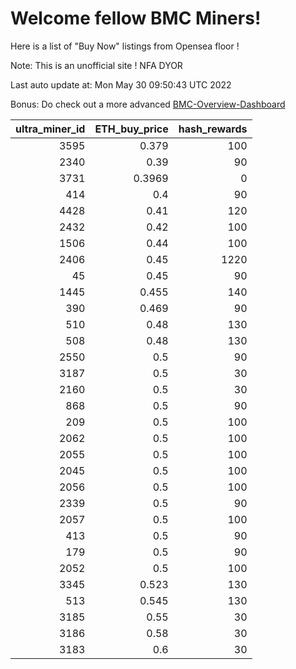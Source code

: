 # Welcome fellow BMC Miners!
Here is a list of "Buy Now" listings from Opensea floor !

Note: This is an unofficial site ! NFA DYOR

Last auto update at: Mon May 30 09:50:43 UTC 2022

Bonus: Do check out a more advanced [BMC-Overview-Dashboard](https://dune.com/defifunk/BMC-Overview-Dashboard)


|   ultra_miner_id |   ETH_buy_price |   hash_rewards |
|-----------------:|----------------:|---------------:|
|             3595 |          0.379  |            100 |
|             2340 |          0.39   |             90 |
|             3731 |          0.3969 |              0 |
|              414 |          0.4    |             90 |
|             4428 |          0.41   |            120 |
|             2432 |          0.42   |            100 |
|             1506 |          0.44   |            100 |
|             2406 |          0.45   |           1220 |
|               45 |          0.45   |             90 |
|             1445 |          0.455  |            140 |
|              390 |          0.469  |             90 |
|              510 |          0.48   |            130 |
|              508 |          0.48   |            130 |
|             2550 |          0.5    |             90 |
|             3187 |          0.5    |             30 |
|             2160 |          0.5    |             30 |
|              868 |          0.5    |             90 |
|              209 |          0.5    |            100 |
|             2062 |          0.5    |            100 |
|             2055 |          0.5    |            100 |
|             2045 |          0.5    |            100 |
|             2056 |          0.5    |            100 |
|             2339 |          0.5    |             90 |
|             2057 |          0.5    |            100 |
|              413 |          0.5    |             90 |
|              179 |          0.5    |             90 |
|             2052 |          0.5    |            100 |
|             3345 |          0.523  |            130 |
|              513 |          0.545  |            130 |
|             3185 |          0.55   |             30 |
|             3186 |          0.58   |             30 |
|             3183 |          0.6    |             30 |